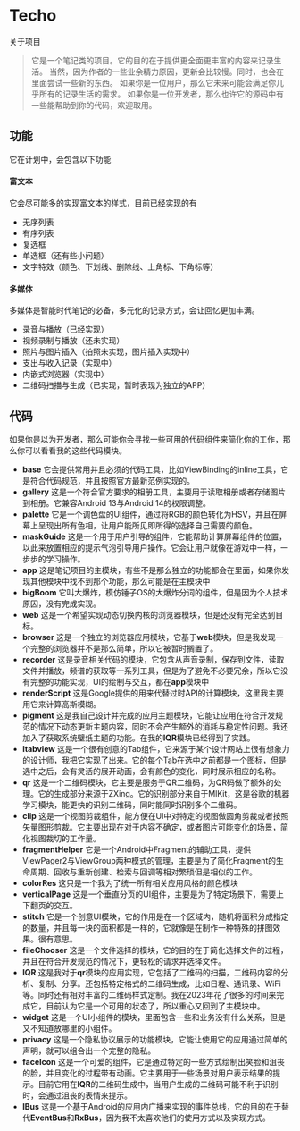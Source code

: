 # Techo
关于项目
> 它是一个笔记类的项目。它的目的在于提供更全面更丰富的内容来记录生活。
> 当然，因为作者的一些业余精力原因，更新会比较慢。同时，也会在里面尝试一些新的东西。
> 如果你是一位用户，那么它未来可能会满足你几乎所有的记录生活的需求。
> 如果你是一位开发者，那么也许它的源码中有一些能帮助到你的代码，欢迎取用。

## 功能
它在计划中，会包含以下功能
#### 富文本
它会尽可能多的实现富文本的样式，目前已经实现的有
* 无序列表
* 有序列表
* 复选框
* 单选框（还有些小问题）
* 文字特效（颜色、下划线、删除线、上角标、下角标等）
#### 多媒体
多媒体是智能时代笔记的必备，多元化的记录方式，会让回忆更加丰满。
* 录音与播放（已经实现）
* 视频录制与播放（还未实现）
* 照片与图片插入（拍照未实现，图片插入实现中）
* 支出与收入记录（实现中）
* 内嵌式浏览器（实现中）
* 二维码扫描与生成（已实现，暂时表现为独立的APP）

## 代码
如果你是以为开发者，那么可能你会寻找一些可用的代码组件来简化你的工作，那么你可以看看我的这些代码模块。

* **base** 它会提供常用并且必须的代码工具，比如ViewBinding的inline工具，它是符合代码规范，并且按照官方最新范例实现的。
* **gallery** 这是一个符合官方要求的相册工具，主要用于读取相册或者存储图片到相册。它兼容Android 13与Android 14的权限调整。
* **palette** 它是一个调色盘的UI组件，通过将RGB的颜色转化为HSV，并且在屏幕上呈现出所有色相，让用户能所见即所得的选择自己需要的颜色。
* **maskGuide** 这是一个用于用户引导的组件，它能帮助计算屏幕组件的位置，以此来放置相应的提示气泡引导用户操作。它会让用户就像在游戏中一样，一步步的学习操作。
* **app** 这是笔记项目的主模块，有些不是那么独立的功能都会在里面，如果你发现其他模块中找不到那个功能，那么可能是在主模块中
* **bigBoom** 它叫大爆炸，模仿锤子OS的大爆炸分词的组件，但是因为个人技术原因，没有完成实现。
* **web** 这是一个希望实现动态切换内核的浏览器模块，但是还没有完全达到目标。
* **browser** 这是一个独立的浏览器应用模块，它基于**web**模块，但是我发现一个完整的浏览器并不是那么简单，所以它被暂时搁置了。
* **recorder** 这是录音相关代码的模块，它包含从声音录制，保存到文件，读取文件并播放，频谱的获取等一系列工具，但是为了避免不必要冗余，所以它没有完整的功能实现，UI的绘制与交互，都在**app**模块中
* **renderScript** 这是Google提供的用来代替过时API的计算模块，这里我主要用它来计算高斯模糊。
* **pigment** 这是我自己设计并完成的应用主题模块，它能让应用在符合开发规范的情况下动态更新主题内容，同时不会产生额外的消耗与稳定性问题。我还加入了获取系统壁纸主题的功能。在我的**lQR**模块已经得到了实践。
* **ltabview** 这是一个很有创意的Tab组件，它来源于某个设计网站上很有想象力的设计师，我把它实现了出来。它的每个Tab在选中之前都是一个图标，但是选中之后，会有灵活的展开动画，会有颜色的变化，同时展示相应的名称。
* **qr** 这是一个二维码模块，它主要是服务于QR二维码，为QR码做了额外的处理。它的生成部分来源于ZXing。它的识别部分来自于MlKit，这是谷歌的机器学习模块，能更快的识别二维码，同时能同时识别多个二维码。
* **clip** 这是一个视图剪裁组件，能方便在UI中对特定的视图做圆角剪裁或者按照矢量图形剪裁。它主要出现在对于内容不确定，或者图片可能变化的场景，简化视图裁切的工作量。
* **fragmentHelper** 它是一个Android中Fragment的辅助工具，提供ViewPager2与ViewGroup两种模式的管理，主要是为了简化Fragment的生命周期、回收与重新创建、检索与回调等相对繁琐但是相似的工作。
* **colorRes** 这只是一个我为了统一所有相关应用风格的颜色模块
* **verticalPage** 这是一个垂直分页的UI组件，主要是为了特定场景下，需要上下翻页的交互。
* **stitch** 它是一个创意UI模块，它的作用是在一个区域内，随机将面积分成指定的数量，并且每一块的面积都是一样的，它就像是在制作一种特殊的拼图效果。很有意思。
* **fileChooser** 这是一个文件选择的模块，它的目的在于简化选择文件的过程，并且在符合开发规范的情况下，更轻松的请求并选择文件。
* **lQR** 这是我对于**qr**模块的应用实现，它包括了二维码的扫描，二维码内容的分析、复制、分享。还包括特定格式的二维码生成，比如日程、通讯录、WiFi等。同时还有相对丰富的二维码样式定制。我在2023年花了很多的时间来完成它，目前认为它是一个可用的状态了，所以重心又回到了主模块中。
* **widget** 这是一个UI小组件的模块，里面包含一些和业务没有什么关系，但是又不知道放哪里的小组件。
* **privacy** 这是一个隐私协议展示的功能模块，它能让使用它的应用通过简单的声明，就可以组合出一个完整的隐私。
* **faceIcon** 这是一个可爱的组件，它是通过特定的一些方式绘制出笑脸和沮丧的脸，并且变化的过程带有动画。它主要用于一些场景对用户表示结果的提示。目前它用在**lQR**的二维码生成中，当用户生成的二维码可能不利于识别时，会通过沮丧的表情来提示。
* **lBus** 这是一个基于Android的应用内广播来实现的事件总线，它的目的在于替代**EventBus**和**RxBus**，因为我不太喜欢他们的使用方式以及实现方式。
